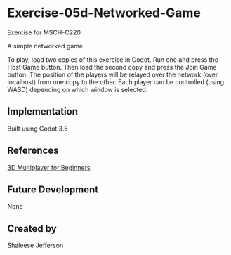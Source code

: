 # Exercise-05d-Networked-Game

Exercise for MSCH-C220

A simple networked game

To play, load two copies of this exercise in Godot. Run one and press the Host Game button. Then load the second copy and press the Join Game button. The position of the players will be relayed over the network (over localhost) from one copy to the other. Each player can be controlled (using WASD) depending on which window is selected.

## Implementation

Built using Godot 3.5

## References

[3D Multiplayer for Beginners](https://www.youtube.com/watch?v=K0luHLZxjBA)

## Future Development

None

## Created by 

Shaleese Jefferson
